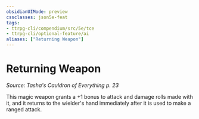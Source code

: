 ```yaml
---
obsidianUIMode: preview
cssclasses: json5e-feat
tags:
- ttrpg-cli/compendium/src/5e/tce
- ttrpg-cli/optional-feature/ai
aliases: ["Returning Weapon"]
---
```

# Returning Weapon
*Source: Tasha's Cauldron of Everything p. 23*  

This magic weapon grants a +1 bonus to attack and damage rolls made with it, and it returns to the wielder's hand immediately after it is used to make a ranged attack.